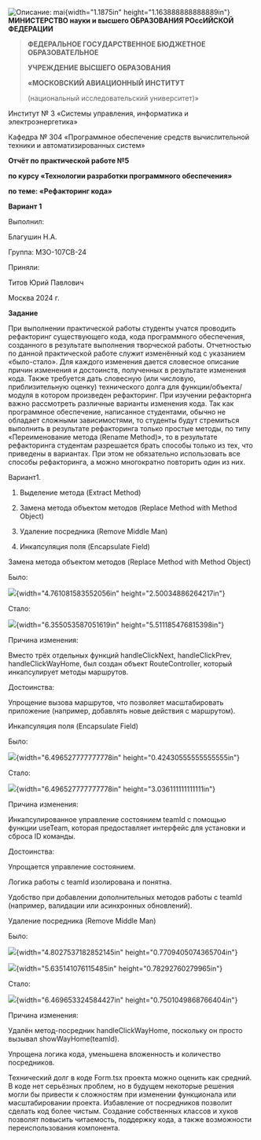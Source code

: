 ![Описание: mai](media/image1.png){width="1.1875in"
height="1.163888888888889in"}**МИНИСТЕРСТВО науки и высшего ОБРАЗОВАНИЯ
РОссИЙСКОЙ ФЕДЕРАЦИИ**

> **ФЕДЕРАЛЬНОЕ ГОСУДАРСТВЕННОЕ БЮДЖЕТНОЕ ОБРАЗОВАТЕЛЬНОЕ**
>
> **УЧРЕЖДЕНИЕ ВЫСШЕГО ОБРАЗОВАНИЯ**
>
> **«МОСКОВСКИЙ АВИАЦИОННЫЙ ИНСТИТУТ**
>
> (национальный исследовательский университет)»

Институт № 3 «Системы управления, информатика и электроэнергетика»

Кафедра № 304 «Программное обеспечение средств вычислительной техники и
автоматизированных систем»

**Отчёт по практической работе №5**

**по курсу «Технологии разработки программного обеспечения»**

**по теме: «Рефакторинг кода»**

**Вариант 1**

Выполнил:

Благушин Н.А.

Группа: М3О-107СВ-24

Приняли:

Титов Юрий Павлович

Москва 2024 г.

**Задание**

При выполнении практической работы студенты учатся проводить рефакторинг
существующего кода, кода программного обеспечения, созданного в
результате выполнения творческой работы. Отчетностью по данной
практической работе служит изменённый код с указанием «было-стало». Для
каждого изменения дается словесное описание причин изменения и
достоинств, полученных в результате изменения кода. Также требуется дать
словесную (или числовую, приблизительную оценку) технического долга для
функции/объекта/модуля в котором произведен рефакторинг. При изучении
рефакторнга важно рассмотреть различные варианты изменения кода. Так как
программное обеспечение, написанное студентами, обычно не обладает
сложными зависимостями, то студенты будут стремиться выполнить в
результате рефакторинга только простые методы, по типу «Переименование
метода (Rename Method)», то в результате рефакторинга студентам
разрешается брать способы только из тех, что приведены в вариантах. При
этом не обязательно использовать все способы рефакторинга, а можно
многократно повторить один из них.

Вариант1.

1.  Выделение метода (Extract Method)

2.  Замена метода объектом методов (Replace Method with Method Object)

3.  Удаление посредника (Remove Middle Man)

4.  Инкапсуляция поля (Encapsulate Field)

Замена метода объектом методов (Replace Method with Method Object)

Было:

![](media/image2.png){width="4.761081583552056in"
height="2.50034886264217in"}

Стало:

![](media/image3.png){width="6.355053587051619in"
height="5.511185476815398in"}

Причина изменения:

Вместо трёх отдельных функций handleClickNext, handleClickPrev,
handleClickWayHome, был создан объект RouteController, который
инкапсулирует методы маршрутов.

Достоинства:

Упрощение вызова маршрутов, что позволяет масштабировать приложение
(например, добавлять новые действия с маршрутом).

Инкапсуляция поля (Encapsulate Field)

Было:

![](media/image4.png){width="6.496527777777778in"
height="0.42430555555555555in"}

Стало:

![](media/image5.png){width="6.496527777777778in"
height="3.036111111111111in"}

Причина изменения:

Инкапсулированное управление состоянием teamId с помощью функции
useTeam, которая предоставляет интерфейс для установки и сброса ID
команды.

Достоинства:

Упрощается управление состоянием.

Логика работы с teamId изолирована и понятна.

Удобство при добавлении дополнительных методов работы с teamId
(например, валидации или асинхронных обновлений).

Удаление посредника (Remove Middle Man)

Было:

![](media/image6.png){width="4.8027537182852145in"
height="0.7709405074365704in"}

![](media/image7.png){width="5.635141076115485in"
height="0.78292760279965in"}

Стало:

![](media/image8.png){width="6.469653324584427in"
height="0.7501049868766404in"}

Причина изменения:

Удалён метод-посредник handleClickWayHome, поскольку он просто вызывал
showWayHome(teamId).

Упрощена логика кода, уменьшена вложенность и количество посредников.

Технический долг в коде Form.tsx проекта можно оценить как средний. В
коде нет серьёзных проблем, но в будущем некоторые решения могли бы
привести к сложностям при изменении функционала или масштабировании
проекта. Избавление от посредников позволит сделать код более чистым.
Создание собственных классов и хуков позволят повысить читаемость,
поддержку кода, а также возможности переиспользования компонента.
